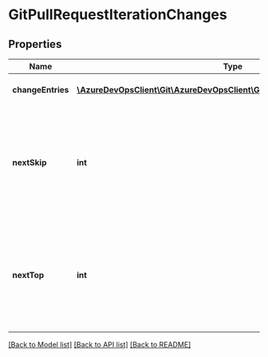 # GitPullRequestIterationChanges

## Properties
Name | Type | Description | Notes
------------ | ------------- | ------------- | -------------
**changeEntries** | [**\AzureDevOpsClient\Git\AzureDevOpsClient\Git\Model\GitPullRequestChange[]**](GitPullRequestChange.md) | Changes made in the iteration. | [optional] 
**nextSkip** | **int** | Value to specify as skip to get the next page of changes.  This will be zero if there are no more changes. | [optional] 
**nextTop** | **int** | Value to specify as top to get the next page of changes.  This will be zero if there are no more changes. | [optional] 

[[Back to Model list]](../README.md#documentation-for-models) [[Back to API list]](../README.md#documentation-for-api-endpoints) [[Back to README]](../README.md)


